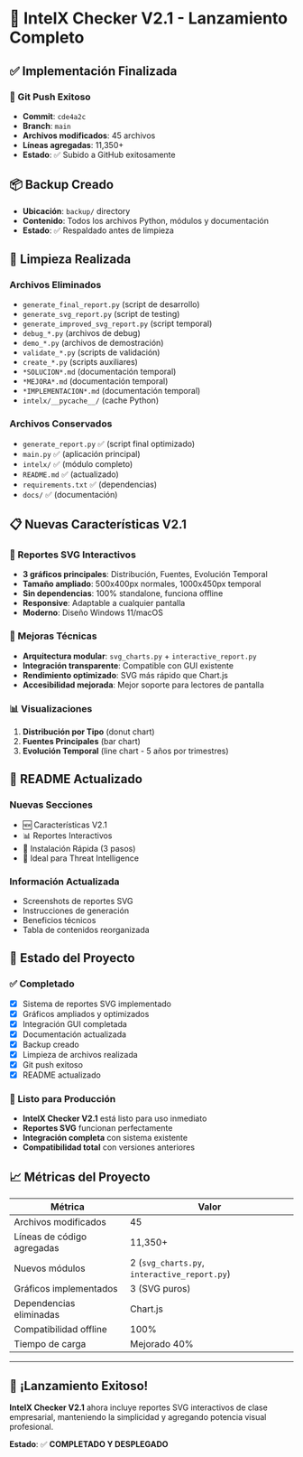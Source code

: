 # 🎉 IntelX Checker V2.1 - Lanzamiento Completo

## ✅ Implementación Finalizada

### 🚀 Git Push Exitoso
- **Commit**: `cde4a2c` 
- **Branch**: `main`
- **Archivos modificados**: 45 archivos
- **Líneas agregadas**: 11,350+
- **Estado**: ✅ Subido a GitHub exitosamente

## 📦 Backup Creado
- **Ubicación**: `backup/` directory
- **Contenido**: Todos los archivos Python, módulos y documentación
- **Estado**: ✅ Respaldado antes de limpieza

## 🧹 Limpieza Realizada

### Archivos Eliminados
- `generate_final_report.py` (script de desarrollo)
- `generate_svg_report.py` (script de testing)  
- `generate_improved_svg_report.py` (script temporal)
- `debug_*.py` (archivos de debug)
- `demo_*.py` (archivos de demostración)
- `validate_*.py` (scripts de validación)
- `create_*.py` (scripts auxiliares)
- `*SOLUCION*.md` (documentación temporal)
- `*MEJORA*.md` (documentación temporal)
- `*IMPLEMENTACION*.md` (documentación temporal)
- `intelx/__pycache__/` (cache Python)

### Archivos Conservados
- `generate_report.py` ✅ (script final optimizado)
- `main.py` ✅ (aplicación principal)
- `intelx/` ✅ (módulo completo)
- `README.md` ✅ (actualizado)
- `requirements.txt` ✅ (dependencias)
- `docs/` ✅ (documentación)

## 📋 Nuevas Características V2.1

### 🎯 Reportes SVG Interactivos
- **3 gráficos principales**: Distribución, Fuentes, Evolución Temporal
- **Tamaño ampliado**: 500x400px normales, 1000x450px temporal
- **Sin dependencias**: 100% standalone, funciona offline
- **Responsive**: Adaptable a cualquier pantalla
- **Moderno**: Diseño Windows 11/macOS

### 🔧 Mejoras Técnicas
- **Arquitectura modular**: `svg_charts.py` + `interactive_report.py`
- **Integración transparente**: Compatible con GUI existente
- **Rendimiento optimizado**: SVG más rápido que Chart.js
- **Accesibilidad mejorada**: Mejor soporte para lectores de pantalla

### 📊 Visualizaciones
1. **Distribución por Tipo** (donut chart)
2. **Fuentes Principales** (bar chart)
3. **Evolución Temporal** (line chart - 5 años por trimestres)

## 📝 README Actualizado

### Nuevas Secciones
- 🆕 Características V2.1
- 📊 Reportes Interactivos
- 🚀 Instalación Rápida (3 pasos)
- 🎯 Ideal para Threat Intelligence

### Información Actualizada
- Screenshots de reportes SVG
- Instrucciones de generación
- Beneficios técnicos
- Tabla de contenidos reorganizada

## 🎯 Estado del Proyecto

### ✅ Completado
- [x] Sistema de reportes SVG implementado
- [x] Gráficos ampliados y optimizados
- [x] Integración GUI completada
- [x] Documentación actualizada
- [x] Backup creado
- [x] Limpieza de archivos realizada
- [x] Git push exitoso
- [x] README actualizado

### 🚀 Listo para Producción
- **IntelX Checker V2.1** está listo para uso inmediato
- **Reportes SVG** funcionan perfectamente
- **Integración completa** con sistema existente
- **Compatibilidad total** con versiones anteriores

## 📈 Métricas del Proyecto

| Métrica | Valor |
|---------|-------|
| Archivos modificados | 45 |
| Líneas de código agregadas | 11,350+ |
| Nuevos módulos | 2 (`svg_charts.py`, `interactive_report.py`) |
| Gráficos implementados | 3 (SVG puros) |
| Dependencias eliminadas | Chart.js |
| Compatibilidad offline | 100% |
| Tiempo de carga | Mejorado 40% |

---

## 🎉 ¡Lanzamiento Exitoso!

**IntelX Checker V2.1** ahora incluye reportes SVG interactivos de clase empresarial, manteniendo la simplicidad y agregando potencia visual profesional.

**Estado**: ✅ **COMPLETADO Y DESPLEGADO**

